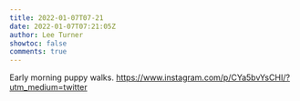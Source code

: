 ```yaml
---
title: 2022-01-07T07-21
date: 2022-01-07T07:21:05Z
author: Lee Turner
showtoc: false
comments: true
---
```


Early morning puppy walks. https://www.instagram.com/p/CYa5bvYsCHI/?utm_medium=twitter

